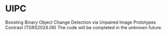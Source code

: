 # UIPC
Boosting Binary Object Change Detection via Unpaired Image Prototypes Contrast (TGRS2024.06)
The code will be completed in the unknown future.
